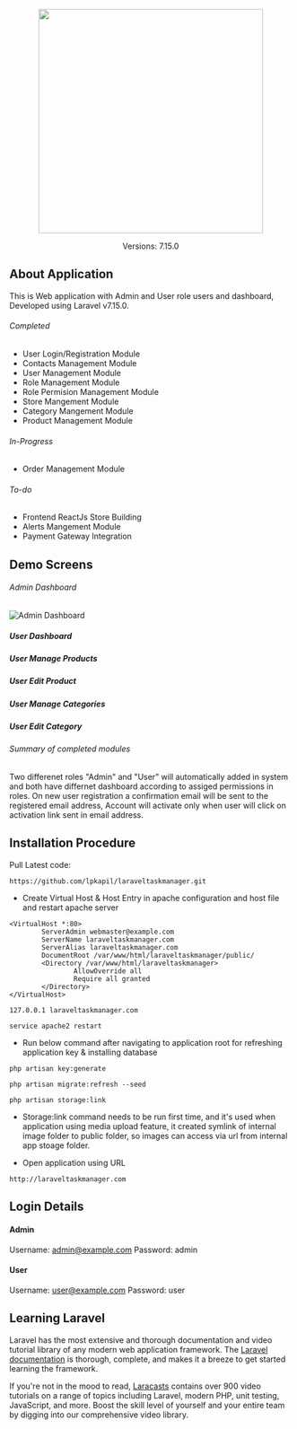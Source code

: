 <p align="center"><img src="https://res.cloudinary.com/dtfbvvkyp/image/upload/v1566331377/laravel-logolockup-cmyk-red.svg" width="400"></p>

<p align="center">
Versions: 7.15.0
</p>

## About Application

This is Web application with Admin and User role users and dashboard, Developed using Laravel v7.15.0. 

###### Completed

- User Login/Registration Module 
- Contacts Management Module
- User Management Module
- Role Management Module
- Role Permision Management Module
- Store Mangement Module
- Category Mangement Module
- Product Management Module

###### In-Progress

- Order Management Module

###### To-do

- Frontend ReactJs Store Building
- Alerts Mangement Module
- Payment Gateway Integration


## Demo Screens

###### Admin Dashboard

![Admin Dashboard](https://github.com/[username]/[reponame]/blob/[branch]/public/demo_images/admin_home.png?raw=true)

##### User Dashboard

##### User Manage Products

##### User Edit Product

##### User Manage Categories

##### User Edit Category

###### Summary of completed modules 

Two differenet roles "Admin" and "User" will automatically added in system and both have differnet dashboard according to assiged permissions in roles. On new user registration a confirmation email will be sent to the registered email address, Account will activate only when user will click on activation link sent in email address.

## Installation Procedure

Pull Latest code: 

`https://github.com/lpkapil/laraveltaskmanager.git`

- Create Virtual Host & Host Entry in apache configuration and host file and restart apache server

```
<VirtualHost *:80>
        ServerAdmin webmaster@example.com
        ServerName laraveltaskmanager.com
        ServerAlias laraveltaskmanager.com
        DocumentRoot /var/www/html/laraveltaskmanager/public/
        <Directory /var/www/html/laraveltaskmanager>
                AllowOverride all
                Require all granted
        </Directory>
</VirtualHost>
```

`127.0.0.1 laraveltaskmanager.com`

`service apache2 restart`

- Run below command after navigating to application root for refreshing application key & installing database

`php artisan key:generate`

`php artisan migrate:refresh --seed`

`php artisan storage:link`

- Storage:link command needs to be run first time, and it's used when application using media upload feature, it created symlink of internal image folder to public folder, so images can access via url from internal app stoage folder.

- Open application using URL

`http://laraveltaskmanager.com`

## Login Details

#### Admin #### 

Username: admin@example.com
Password: admin

#### User ####

Username: user@example.com
Password: user

## Learning Laravel

Laravel has the most extensive and thorough documentation and video tutorial library of any modern web application framework. The [Laravel documentation](https://laravel.com/docs) is thorough, complete, and makes it a breeze to get started learning the framework.

If you're not in the mood to read, [Laracasts](https://laracasts.com) contains over 900 video tutorials on a range of topics including Laravel, modern PHP, unit testing, JavaScript, and more. Boost the skill level of yourself and your entire team by digging into our comprehensive video library.
